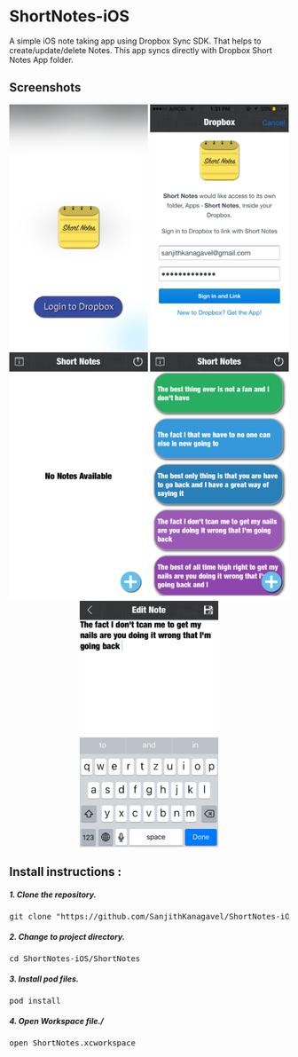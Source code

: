 # ShortNotes-iOS

A simple iOS note taking app using Dropbox Sync SDK. That helps to create/update/delete Notes. This app syncs directly with Dropbox Short Notes App folder.

## Screenshots

<p align="center">
<img src="https://github.com/SanjithKanagavel/ShortNotes-iOS/blob/master/ShortNotes/Raw%20Images/Screenshots%20-%20iPhone/IMG_3743.PNG" width="250px"/>
<img src="https://github.com/SanjithKanagavel/ShortNotes-iOS/blob/master/ShortNotes/Raw%20Images/Screenshots%20-%20iPhone/IMG_3739.PNG" width="250px"/>
<img src="https://github.com/SanjithKanagavel/ShortNotes-iOS/blob/master/ShortNotes/Raw%20Images/Screenshots%20-%20iPhone/IMG_3740.PNG" width="250px"/>
<img src="https://github.com/SanjithKanagavel/ShortNotes-iOS/blob/master/ShortNotes/Raw%20Images/Screenshots%20-%20iPhone/IMG_3741.PNG" width="250px"/>
<img src="https://github.com/SanjithKanagavel/ShortNotes-iOS/blob/master/ShortNotes/Raw%20Images/Screenshots%20-%20iPhone/IMG_3742.PNG" width="250px"/>
</p>

## Install instructions : 

##### 1. Clone the repository.
<pre>git clone "https://github.com/SanjithKanagavel/ShortNotes-iOS.git"</pre>

##### 2. Change to project directory.
<pre>cd ShortNotes-iOS/ShortNotes</pre>

##### 3. Install pod files.
<pre>pod install</pre>

##### 4. Open Workspace file./
<pre>open ShortNotes.xcworkspace</pre>

